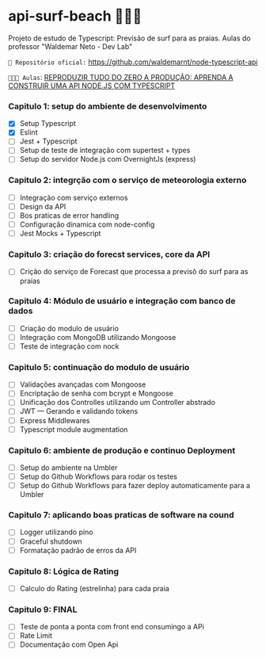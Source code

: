 # api-surf-beach 🏄🏻‍♂️
Projeto de estudo de Typescript: Previsão de surf para as praias. Aulas do professor "Waldemar Neto - Dev Lab"

`💼 Repositório oficial:` https://github.com/waldemarnt/node-typescript-api

`👨🏻‍🏫 Aulas`: [REPRODUZIR TUDO DO ZERO A PRODUÇÃO: APRENDA A CONSTRUIR UMA API NODE.JS COM TYPESCRIPT]

### Capitulo 1: setup do ambiente de desenvolvimento

- [x] Setup Typescript
- [x] Eslint
- [ ] Jest + Typescript
- [ ] Setup de teste de integração com supertest + types
- [ ] Setup do servidor Node.js com OvernightJs (express)

### Capitulo 2: integrção com o serviço de meteorologia externo

- [ ] Integração com serviço externos
- [ ] Design da API
- [ ] Bos praticas de error handling
- [ ] Configuração dinamica com node-config
- [ ] Jest Mocks + Typescript

### Capitulo 3: criação do forecst services, core da API

- [ ] Crição do serviço de Forecast que processa a previsõ do surf para as praias

### Capitulo 4: Módulo de usuário e integração com banco de dados

- [ ] Criação do modulo de usuário
- [ ] Integração com MongoDB utilizando Mongoose
- [ ] Teste de integração com nock

### Capitulo 5: continuação do modulo de usuário

- [ ] Validações avançadas com Mongoose
- [ ] Encriptação de senha com bcrypt e Mongoose
- [ ] Unificação dos Controlles utilizando um Controller abstrado
- [ ] JWT — Gerando e validando tokens
- [ ] Express Middlewares
- [ ] Typescript module augmentation

### Capitulo 6: ambiente de produção e continuo Deployment

- [ ] Setup do ambiente na Umbler
- [ ] Setup do Github Workflows para rodar os testes
- [ ] Setup do Github Workflows para fazer deploy automaticamente para a Umbler

### Capitulo 7: aplicando boas praticas de software na cound

- [ ] Logger utilizando pino
- [ ] Graceful shutdown
- [ ] Formatação padrão de erros da API

### Capitulo 8:  Lógica de Rating

- [ ] Calculo do Rating (estrelinha) para cada praia

### Capitulo 9:  FINAL

- [ ] Teste de ponta a ponta com front end consumingo a APi
- [ ] Rate Limit
- [ ] Documentação com Open Api

[REPRODUZIR TUDO DO ZERO A PRODUÇÃO: APRENDA A CONSTRUIR UMA API NODE.JS COM TYPESCRIPT]:<https://www.youtube.com/playlist?list=PLz_YTBuxtxt6_Zf1h-qzNsvVt46H8ziKh>

